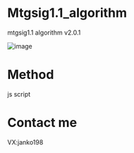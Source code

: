 # Mtgsig1.1_algorithm
mtgsig1.1 algorithm v2.0.1

![image](https://github.com/liuyuanjun520/Mtgsig1.1_algorithm/assets/54762364/cb2cba14-475e-48e8-a4c7-20eaefe079df)

# Method
  js script
# Contact me
VX:janko198
